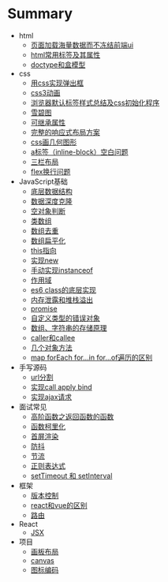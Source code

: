 # Summary
* html
  * [页面加载海量数据而不冻结前端ui](./html/bigDate.md)
  * [html常用标签及其属性](./html/tag.md)
  * [doctype和盒模型](./html/doctype.md)
* css
  * [用css实现弹出框](./css/popup.md)
  * [css3动画](./css/animate.md)
  * [浏览器默认标签样式总结及css初始化程序](./css/default.md)
  * [雪碧图](./css/sprite.md)
  * [可继承属性](./css/inherit.md)
  * [完整的响应式布局方案](./css/media.md)
  * [css画几何图形](./css/geometric.md)
  * [a标签（inline-block）空白问题](./css/a.md)
  * [三栏布局](./css/layout.md)
  * [flex换行问题](./css/flexWrap.md)
* JavaScript基础
  * [底层数据结构](./data/data.md)
  * [数据深度克隆](./data/deepclone.md)
  * [空对象判断](./data/objectJudge.md)
  * [类数组](./data/arguments.md)
  * [数组去重](./data/distinct.md)
  * [数组扁平化](./data/flat.md)
  * [this指向](./data/this.md)
  * [实现new](./data/new.md)
  * [手动实现instanceof](./data/instanceof.md)
  * [作用域](./data/scope.md)
  * [es6 class的底层实现](./data/class.md)
  * [内存泄露和堆栈溢出](./data/overflow.md)
  * [promise](./data/promise.md)
  * [自定义类型的错误对象](./data/throw.md)
  * [数组、字符串的存储原理](./data/array.md)
  * [caller和callee](./data/caller.md)
  * [几个对象方法](./data/defineProperty.md)
  * [map forEach for...in for...of遍历的区别](./data/traversal.md)
* 手写源码
  * [url分割](./origin/queryString.md) 
  * [实现call apply bind](./origin/call.md)
  * [实现ajax请求](./origin/ajax.md)
* 面试常见
  * [高阶函数之返回函数的函数](./interview/add.md)
  * [函数柯里化](./interview/currying.md)
  * [首屏渲染](./interview/screen.md)
  * [防抖](./interview/throttle.md)
  * [节流](./interview/debounce.md)
  * [正则表达式](./interview/reg.md)
  * [setTimeout 和 setInterval](./interview/setInterval.md) 
* 框架
  * [版本控制](./framework/git.md)
  * [react和vue的区别](./framework/difference.md)
  * [路由](./framework/router.md)
* React
  * [JSX](./React/JSX.md)
* 项目
  * [画板布局](./project/drawCSS.md)
  * [canvas](./project/canvas.md)
  * [图标编码](./project/icon.md)


